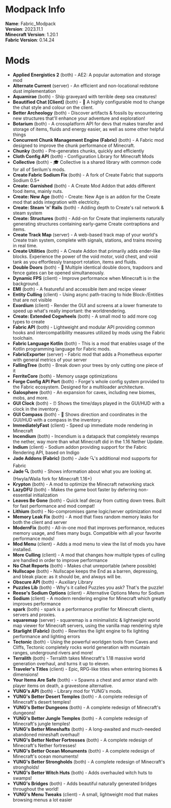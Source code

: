 
Modpack Info
============
  
**Name**: Fabric_Modpack  
**Version**: 2023.11.1  
**Minecraft Version**: 1.20.1  
**Fabric Version**: 0.14.24  

# Mods

-  **Applied Energistics 2** (both) - AE2: A popular automation and storage mod
-  **Alternate Current** (server) - An efficient and non-locational redstone dust implementation
-  **Aquamirae** (both) - Ship graveyard with terrible deep sea creatures!
-  **Beautified Chat [Client]** (both) - 💬 A highly configurable mod to change the chat style and colour on the client.
-  **Better Archeology** (both) - Discover artifacts & fossils by encountering new structures that'll enhance your adventure and exploration!
-  **Botarium** (both) - A crossplatform API for devs that makes transfer and storage of items, fluids and energy easier, as well as some other helpful things
-  **Concurrent Chunk Management Engine (Fabric)** (both) - A Fabric mod designed to improve the chunk performance of Minecraft.
-  **Chunky** (both) - Pre-generates chunks, quickly and efficiently
-  **Cloth Config API** (both) - Configuration Library for Minecraft Mods
-  **Collective** (both) - 🎓 Collective is a shared library with common code for all of Serilum's mods.
-  **Create Fabric Sodium Fix** (both) - A fork of Create Fabric that supports Sodium 0.5+
-  **Create: Garnished** (both) - A Create Mod Addon that adds different food items, mainly nuts.
-  **Create: New Age** (both) - Create: New Age is an addon for the Create mod that adds integration with electricity.
-  **Create: Steam 'n' Rails** (both) - Adding depth to Create's rail network & steam system
-  **Create: Structures** (both) - Add-on for Create that implements naturally generating structures containing early-game Create contraptions and items.
-  **Create Track Map** (server) - A web-based track map of your world's Create train system, complete with signals, stations, and trains moving in real time.
-  **Create Utilities** (both) - A Create Addon that primarily adds ender-like blocks. Experience the power of the void motor, void chest, and void tank as you effortlessly transport rotation, items and fluids.
-  **Double Doors** (both) - 🚪 Multiple identical double doors, trapdoors and fence gates can be opened simultaneously.
-  **Dynamic FPS** (client) - Improve performance when Minecraft is in the background.
-  **EMI** (both) - A featureful and accessible item and recipe viewer
-  **Entity Culling** (client) - Using async path-tracing to hide Block-/Entities that are not visible
-  **Exordium** (client) - Render the GUI and screens at a lower framerate to speed up what's really important: the worldrendering.
-  **Create: Extended Cogwheels** (both) - A small mod to add more cog types to create
-  **Fabric API** (both) - Lightweight and modular API providing common hooks and intercompatibility measures utilized by mods using the Fabric toolchain.
-  **Fabric Language Kotlin** (both) - This is a mod that enables usage of the Kotlin programming language for Fabric mods.
-  **FabricExporter** (server) - Fabric mod that adds a Prometheus exporter with general metrics of your server
-  **FallingTree** (both) - Break down your trees by only cutting one piece of it
-  **FerriteCore** (both) - Memory usage optimizations
-  **Forge Config API Port** (both) - Forge's whole config system provided to the Fabric ecosystem. Designed for a multiloader architecture.
-  **Galosphere** (both) - An expansion for caves, including new biomes, mobs, and more.
-  **GUI Clock** (both) - ⏰ Shows the time/days played in the GUI/HUD with a clock in the inventory.
-  **GUI Compass** (both) - 🧭 Shows direction and coordinates in the GUI/HUD with a compass in the inventory.
-  **ImmediatelyFast** (client) - Speed up immediate mode rendering in Minecraft
-  **Incendium** (both) - Incendium is a datapack that completely revamps the nether, way more than what Minecraft did in the 1.16 Nether Update.
-  **Indium** (client) - Sodium addon providing support for the Fabric Rendering API, based on Indigo
-  **Jade Addons (Fabric)** (both) - Jade 🔍's additional mod supports for Fabric
-  **Jade 🔍** (both) - Shows information about what you are looking at. (Hwyla/Waila fork for Minecraft 1.16+)
-  **Krypton** (both) - A mod to optimize the Minecraft networking stack
-  **LazyDFU** (both) - Makes the game boot faster by deferring non-essential initialization
-  **Leaves Be Gone** (both) - Quick leaf decay from cutting down trees. Built for fast performance and mod compat!
-  **Lithium** (both) - No-compromises game logic/server optimization mod
-  **Memory Leak Fix** (both) - A mod that fixes random memory leaks for both the client and server
-  **ModernFix** (both) - All-in-one mod that improves performance, reduces memory usage, and fixes many bugs. Compatible with all your favorite performance mods!
-  **Mod Menu** (client) - Adds a mod menu to view the list of mods you have installed.
-  **More Culling** (client) - A mod that changes how multiple types of culling are handled in order to improve performance
-  **No Chat Reports** (both) - Makes chat unreportable (where possible)
-  **Nullscape** (both) - Nullscape keeps the End as a barren, depressing, and bleak place: as it should be, and always will be.
-  **Obscure API** (both) - Auxiliary Library
-  **Puzzles Lib** (both) - Why's it called Puzzles you ask? That's the puzzle!
-  **Reese's Sodium Options** (client) - Alternative Options Menu for Sodium
-  **Sodium** (client) - A modern rendering engine for Minecraft which greatly improves performance
-  **spark** (both) - spark is a performance profiler for Minecraft clients, servers and proxies.
-  **squaremap** (server) - squaremap is a minimalistic & lightweight world map viewer for Minecraft servers, using the vanilla map rendering style
-  **Starlight (Fabric)** (both) - Rewrites the light engine to fix lighting performance and lighting errors
-  **Tectonic** (both) - Using the powerful worldgen tools from Caves and Cliffs, Tectonic completely rocks world generation with mountain ranges, underground rivers and more!
-  **Terralith** (both) - Terralith takes Minecraft's 1.18 massive world generation overhaul, and turns it up to eleven.
-  **Traveler's Titles** (client) - Epic, RPG-like titles when entering biomes & dimensions!
-  **Your Items Are Safe** (both) - 💀 Spawns a chest and armor stand with player items on death, a gravestone alternative.
-  **YUNG's API** (both) - Library mod for YUNG's mods.
-  **YUNG's Better Desert Temples** (both) - A complete redesign of Minecraft's desert temples!
-  **YUNG's Better Dungeons** (both) - A complete redesign of Minecraft's dungeons!
-  **YUNG's Better Jungle Temples** (both) - A complete redesign of Minecraft's jungle temples!
-  **YUNG's Better Mineshafts** (both) - A long-awaited and much-needed abandoned mineshaft overhaul!
-  **YUNG's Better Nether Fortresses** (both) - A complete redesign of Minecraft's Nether fortresses!
-  **YUNG's Better Ocean Monuments** (both) - A complete redesign of Minecraft's ocean monuments!
-  **YUNG's Better Strongholds** (both) - A complete redesign of Minecraft's strongholds!
-  **YUNG's Better Witch Huts** (both) - Adds overhauled witch huts to swamps!
-  **YUNG's Bridges** (both) - Adds beautiful naturally generated bridges throughout the world!
-  **YUNG's Menu Tweaks** (client) - A small, lightweight mod that makes browsing menus a lot easier
